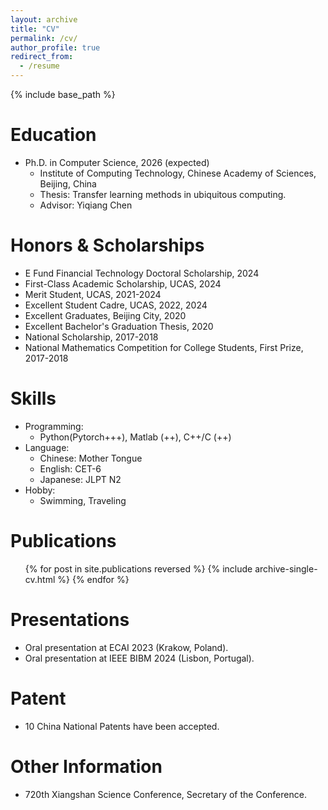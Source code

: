 ```yaml
---
layout: archive
title: "CV"
permalink: /cv/
author_profile: true
redirect_from:
  - /resume
---
```


{% include base_path %}

Education
======
* Ph.D. in Computer Science, 2026 (expected)
  * Institute of Computing Technology, Chinese Academy of Sciences, Beijing, China
  * Thesis: Transfer learning methods in ubiquitous computing.
  * Advisor: Yiqiang Chen

Honors & Scholarships
======
* E Fund Financial Technology Doctoral Scholarship,                                    2024
* First-Class Academic Scholarship, UCAS,            2024
* Merit Student, UCAS,	2021-2024
* Excellent Student Cadre, UCAS,	2022, 2024                        
* Excellent Graduates, Beijing City,	2020
* Excellent Bachelor's Graduation Thesis, 	2020
* National Scholarship,	2017-2018
* National Mathematics Competition for College Students, First Prize,                  2017-2018
  
Skills
======
* Programming:
  * Python(Pytorch+++), Matlab (++), C++/C (++)
* Language:
  * Chinese: Mother Tongue
  * English: CET-6
  * Japanese: JLPT N2
* Hobby:
  * Swimming, Traveling

Publications
======
  <ul>{% for post in site.publications reversed %}
    {% include archive-single-cv.html %}
  {% endfor %}</ul>
  
Presentations
======
* Oral presentation at ECAI 2023 (Krakow, Poland).
* Oral presentation at IEEE BIBM 2024 (Lisbon, Portugal).

Patent
======
* 10 China National Patents have been accepted. 
  
Other Information
======
* 720th Xiangshan Science Conference, Secretary of the Conference.
